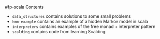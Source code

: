 #fp-scala
Contents
* `data_structures` contains solutions to some small problems
* `hmm-example` contains an example of a hidden Markov model in scala
* `interpreters` contains examples of the free monad + interpreter pattern 
* `scalding` contains code from learning Scalding
